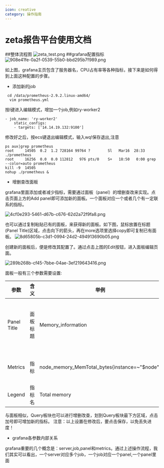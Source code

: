 ```yaml
---
icon: creative
category: 操作指南
---
```


# zeta报告平台使用文档
##整体流程图
![zeta_test.png](http://dgiot-1253666439.cos.ap-shanghai-fsi.myqcloud.com/product/dgtest/zeta_test.png)
##grafana配置指标
![908e41fe-0a2f-0539-55b0-bbd295b7f989.png](http://dgiot-1253666439.cos.ap-shanghai-fsi.myqcloud.com/product/dgtest/908e41fe-0a2f-0539-55b0-bbd295b7f989.png)
  
  如上图，grafana主页包含了服务器名，CPU占有率等各种指标，接下来是如何得到上面这种配置的步骤。
  +  添加新的job
  ```
   cd /data/prometheus-2.9.2.linux-amd64/
    vim prometheus.yml
  ```
  按i键进入编辑模式，增加一个job,例如ry-worker2
  
  ```
  - job_name: 'ry-worker2'
      static_configs:
      - targets: ['14.14.19.132:9100']
  ```
  修改好之后，按ecs键退出编辑模式，输入wq!保存退出,注意
  
  ```
  ps aux|grep prometheus
  root     14505  0.2  1.2 728164 99764 ?        Sl   Mar16  28:33 ./prometheus
  root     16256  0.0  0.0 112812   976 pts/0    S+   18:50   0:00 grep --color=auto prometheus
  kill -9  14505
  nohup ./prometheus &
  ```  
    

  +  增删查改面板

   grafana里面添加或者减少指标，需要通过面板（panel）的增删查改来实现。点击页面上方的Add panel即可添加新的面板。一个面板对应一个或者几个有一定联系的指标。
   
   ![4cf0e293-5461-d67b-c676-62d2a72f9fa8.png](http://dgiot-1253666439.cos.ap-shanghai-fsi.myqcloud.com/product/dgtest/4cf0e293-5461-d67b-c676-62d2a72f9fa8.png)
   
   也可以通过复制粘贴已有的面板，来获得新的面板。如下图，鼠标放置在标题(Panel Title)区域，点击向下的箭头，再在more选项里选择copy即可复制已有面板。
   ![8d65805b-c3d1-0994-24d2-494913690b05.png](http://dgiot-1253666439.cos.ap-shanghai-fsi.myqcloud.com/product/dgtest/8d65805b-c3d1-0994-24d2-494913690b05.png)
   
   创建新的面板后，便是修改其配置了。通过点击上图的Edit按钮，进入面板编辑页面。
   
   ![289b268b-cf45-7bbe-04ae-3ef219643416.png](http://dgiot-1253666439.cos.ap-shanghai-fsi.myqcloud.com/product/dgtest/289b268b-cf45-7bbe-04ae-3ef219643416.png)
   
   面板一般有三个参数需要设置:

   | 参数 | 含义 | 举例 |备注|
   | ------------ | ------------ |------------ |------------ |
   |Panel Title|面板标题|Memory_information|英语，单词间用下划线连接|
   |Metrics|指标|node_memory_MemTotal_bytes{instance=~"$node"}|查询与计算公式|
   |Legend|指标名|Total memory|
   与面板相似，Query板块也可以进行增删改查，划到Query板块最下方区域，点击加号即可增加新的指标。
   注意：以上设置在修改后，要点击保存，以免丢失进度！
   
  + grafana各参数内部关系 
 
   grafana重要的几个概念是：server,job,panel和metrics。通过上述操作流程，我们其实可以看出，一个server对应多个job，一个job对应一个panel,一个panel里面
